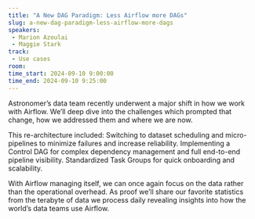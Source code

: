 ```yaml
---
title: "A New DAG Paradigm: Less Airflow more DAGs"
slug: a-new-dag-paradigm-less-airflow-more-dags
speakers:
 - Marion Azoulai
 - Maggie Stark
track:
 - Use cases
room: 
time_start: 2024-09-10 9:00:00
time_end: 2024-09-10 9:25:00
---
```


Astronomer’s data team recently underwent a major shift in how we work with Airflow. We’ll deep dive into the challenges which prompted that change, how we addressed them and where we are now. 

This re-architecture included: 
Switching to dataset scheduling and micro-pipelines to minimize failures and increase reliability.
Implementing a Control DAG for complex dependency management and full end-to-end pipeline visibility.
Standardized Task Groups for quick onboarding and scalability.

With Airflow managing itself, we can once again focus on the data rather than the operational overhead. As proof we’ll share our favorite statistics from the terabyte of data we process daily revealing insights into how the world’s data teams use Airflow.
